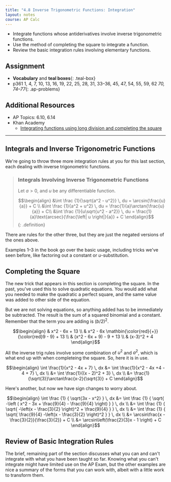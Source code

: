 ```yaml
---
title: "4.8 Inverse Trigonometric Functions: Integration"
layout: notes
course: AP Calc
---
```


- Integrate functions whose antiderivatives involve inverse trigonometric functions.
- Use the method of completing the square to integrate a function.
- Review the basic integration rules involving elementary functions.

## Assignment

- **Vocabulary** and **teal boxes**{: .teal-box}
- p361 1, 4, 7, 10, 13, 16, 19, 22, 25, 28, 31, 33–36, 45, 47, 54, 55, 59, 62 *70, 74–77*{: .ap-problems}

## Additional Resources

- AP Topics: 6.10, 6.14
- Khan Academy
  - [Integrating functions using long division and completing the square](https://www.khanacademy.org/math/ap-calculus-ab/ab-integration-new/ab-6-10/v/integral-partial-fraction)

---

## Integrals and Inverse Trigonometric Functions

We're going to throw three more integration rules at you for this last section, each dealing with inverse trigonometric functions.

> ### Integrals Involving Inverse Trigonometric Functions
>
> Let $a>0$, and $u$ be any differentiable function.
>
> $$\begin{align}
> &\int \frac {1}{\sqrt{a^2 - u^2}} \, du = \arcsin{\frac{u}{a}} + C \\
> &\int \frac {1}{a^2 + u^2} \, du = \frac{1}{a}\arctan{\frac{u}{a}} + C\\
> &\int \frac {1}{u\sqrt{u^2 - a^2}} \, du = \frac{1}{a}\text{arcsec}{\frac{\left| u \right|}{a}} + C
> \end{align}$$
{: .definition}

There are rules for the other three, but they are just the negated versions of the ones above.

Examples 1–3 in the book go over the basic usage, including tricks we've seen before, like factoring out a constant or $u$-substitution.

## Completing the Square

The new trick that appears in this section is completing the square. In the past, you've used this to solve quadratic equations. You would add what you needed to make the quadratic a perfect square, and the same value was added to other side of the equation.

But we are not solving equations, so anything added has to be immediately be subtracted. The result is the sum of a squared binomial and a constant. Remember that the term you are adding is $\left(b/2\right)^2$.

$$\begin{align}
& x^2 - 6x + 13 \\
& x^2 - 6x \mathbin{\color{red}{+}}{\color{red}9 - 9} + 13 \\
& (x^2 - 6x + 9) - 9 + 13 \\
& (x-3)^2 + 4
\end{align}$$

All the inverse trig rules involve some combination of $u^2$ and $a^2$, which is what end up with when completeing the square. So, here it is in use.

$$\begin{align}
\int \frac{1}{x^2 - 4x + 7} \, dx &= \int \frac{1}{x^2 - 4x +4 - 4 + 7} \, dx \\
                                                     &= \int \frac{1}{(x - 2)^2 + 3} \, dx \\
                                                     &= \frac{1}{\sqrt{3}}\arctan\frac{x-2}{\sqrt{3}} + C
\end{align}$$

Here's another, but now we have sign changes to worry about.

$$\begin{align}
\int \frac {1} { \sqrt{3x - x^2} } \, dx &= \int \frac {1} { \sqrt{ -\left ( x^2 - 3x + \frac{9}{4} - \frac{9}{4} \right) } } \, dx \\
                                                             &= \int \frac {1} { \sqrt{ -\left(x - \frac{3}{2} \right)^2 + \frac{9}{4} } } \, dx \\
                                                             &= \int \frac {1} { \sqrt{ \frac{9}{4} -\left(x - \frac{3}{2} \right)^2 } } \, dx \\
                                                             &= \arcsin\frac{x - \frac{3}{2}}{\frac{3}{2}} + C \\
                                                             &= \arcsin\left(\frac{2}{3}x - 1 \right) + C
\end{align}$$

## Review of Basic Integration Rules

The brief, remaining part of the section discusses what you can and can't integrate with what you have been taught so far. Knowing what you can't integrate might have limited use on the AP Exam, but the other examples are nice a summary of the forms that you can work with, albeit with a little work to transform them.
